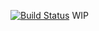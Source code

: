 [![Build Status](https://travis-ci.org/vichid/ship-android-fast-kotlin.svg?branch=master)](https://travis-ci.org/vichid/ship-android-fast-kotlin)
WIP